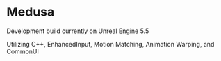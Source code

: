 # Medusa

Development build currently on Unreal Engine 5.5

Utilizing C++, EnhancedInput, Motion Matching, Animation Warping, and CommonUI
